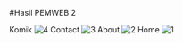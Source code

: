#Hasil PEMWEB 2

Komik
![4](https://github.com/DharmaAlamsyah/Pemograman-Web-2/assets/145315461/0cb01e28-90a9-48f1-a4b6-53e5ac519aef)
Contact
![3](https://github.com/DharmaAlamsyah/Pemograman-Web-2/assets/145315461/6f292201-328c-4e99-be84-3509dc412d26)
About
![2](https://github.com/DharmaAlamsyah/Pemograman-Web-2/assets/145315461/75bd47b3-c9ce-4300-84ac-8cbef883cdc3)
Home
![1](https://github.com/DharmaAlamsyah/Pemograman-Web-2/assets/145315461/61f52aac-5a8d-418b-8bd0-d6182d32e10d)
